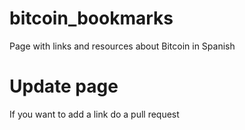 # bitcoin_bookmarks
Page with links and resources about Bitcoin in Spanish

# Update page
If you want to add a link do a pull request
